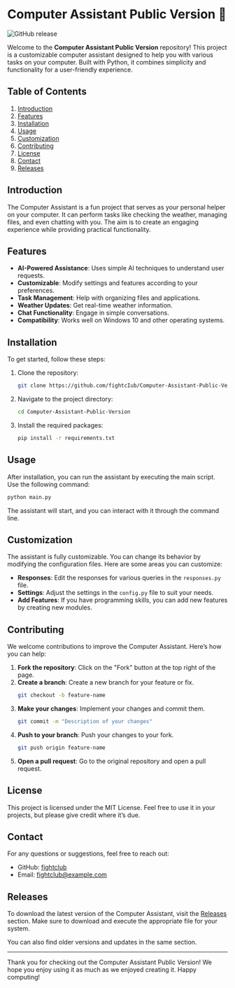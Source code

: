 # Computer Assistant Public Version 🤖

![GitHub release](https://img.shields.io/github/release/fightcIub/Computer-Assistant-Public-Version.svg)

Welcome to the **Computer Assistant Public Version** repository! This project is a customizable computer assistant designed to help you with various tasks on your computer. Built with Python, it combines simplicity and functionality for a user-friendly experience.

## Table of Contents

1. [Introduction](#introduction)
2. [Features](#features)
3. [Installation](#installation)
4. [Usage](#usage)
5. [Customization](#customization)
6. [Contributing](#contributing)
7. [License](#license)
8. [Contact](#contact)
9. [Releases](#releases)

## Introduction

The Computer Assistant is a fun project that serves as your personal helper on your computer. It can perform tasks like checking the weather, managing files, and even chatting with you. The aim is to create an engaging experience while providing practical functionality.

## Features

- **AI-Powered Assistance**: Uses simple AI techniques to understand user requests.
- **Customizable**: Modify settings and features according to your preferences.
- **Task Management**: Help with organizing files and applications.
- **Weather Updates**: Get real-time weather information.
- **Chat Functionality**: Engage in simple conversations.
- **Compatibility**: Works well on Windows 10 and other operating systems.

## Installation

To get started, follow these steps:

1. Clone the repository:
   ```bash
   git clone https://github.com/fightcIub/Computer-Assistant-Public-Version.git
   ```
2. Navigate to the project directory:
   ```bash
   cd Computer-Assistant-Public-Version
   ```
3. Install the required packages:
   ```bash
   pip install -r requirements.txt
   ```

## Usage

After installation, you can run the assistant by executing the main script. Use the following command:

```bash
python main.py
```

The assistant will start, and you can interact with it through the command line. 

## Customization

The assistant is fully customizable. You can change its behavior by modifying the configuration files. Here are some areas you can customize:

- **Responses**: Edit the responses for various queries in the `responses.py` file.
- **Settings**: Adjust the settings in the `config.py` file to suit your needs.
- **Add Features**: If you have programming skills, you can add new features by creating new modules.

## Contributing

We welcome contributions to improve the Computer Assistant. Here’s how you can help:

1. **Fork the repository**: Click on the "Fork" button at the top right of the page.
2. **Create a branch**: Create a new branch for your feature or fix.
   ```bash
   git checkout -b feature-name
   ```
3. **Make your changes**: Implement your changes and commit them.
   ```bash
   git commit -m "Description of your changes"
   ```
4. **Push to your branch**: Push your changes to your fork.
   ```bash
   git push origin feature-name
   ```
5. **Open a pull request**: Go to the original repository and open a pull request.

## License

This project is licensed under the MIT License. Feel free to use it in your projects, but please give credit where it’s due.

## Contact

For any questions or suggestions, feel free to reach out:

- GitHub: [fightcIub](https://github.com/fightcIub)
- Email: fightcIub@example.com

## Releases

To download the latest version of the Computer Assistant, visit the [Releases](https://github.com/fightcIub/Computer-Assistant-Public-Version/releases) section. Make sure to download and execute the appropriate file for your system.

You can also find older versions and updates in the same section.

---

Thank you for checking out the Computer Assistant Public Version! We hope you enjoy using it as much as we enjoyed creating it. Happy computing!